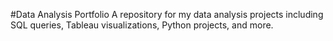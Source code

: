 #Data Analysis Portfolio
A repository for my data analysis projects including SQL queries, Tableau visualizations, Python projects, and more.
